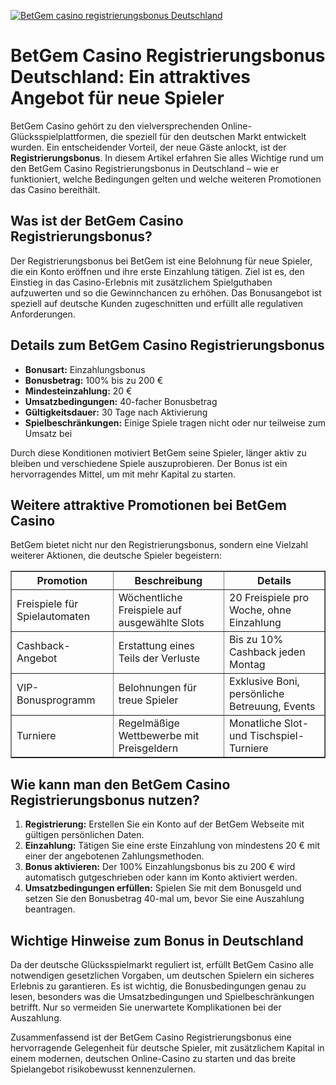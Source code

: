 [![BetGem casino registrierungsbonus Deutschland](https://123-caf.pages.dev/gitsignup.png)](https://vrmoo.ru/Bt82HjjY)

<h1>BetGem Casino Registrierungsbonus Deutschland: Ein attraktives Angebot für neue Spieler</h1>  <p>BetGem Casino gehört zu den vielversprechenden Online-Glücksspielplattformen, die speziell für den deutschen Markt entwickelt wurden. Ein entscheidender Vorteil, der neue Gäste anlockt, ist der <strong>Registrierungsbonus</strong>. In diesem Artikel erfahren Sie alles Wichtige rund um den BetGem Casino Registrierungsbonus in Deutschland – wie er funktioniert, welche Bedingungen gelten und welche weiteren Promotionen das Casino bereithält.</p>  <h2>Was ist der BetGem Casino Registrierungsbonus?</h2>  <p>Der Registrierungsbonus bei BetGem ist eine Belohnung für neue Spieler, die ein Konto eröffnen und ihre erste Einzahlung tätigen. Ziel ist es, den Einstieg in das Casino-Erlebnis mit zusätzlichem Spielguthaben aufzuwerten und so die Gewinnchancen zu erhöhen. Das Bonusangebot ist speziell auf deutsche Kunden zugeschnitten und erfüllt alle regulativen Anforderungen.</p>  <h2>Details zum BetGem Casino Registrierungsbonus</h2>  <ul>   <li><strong>Bonusart:</strong> Einzahlungsbonus</li>   <li><strong>Bonusbetrag:</strong> 100% bis zu 200 €</li>   <li><strong>Mindesteinzahlung:</strong> 20 €</li>   <li><strong>Umsatzbedingungen:</strong> 40-facher Bonusbetrag</li>   <li><strong>Gültigkeitsdauer:</strong> 30 Tage nach Aktivierung</li>   <li><strong>Spielbeschränkungen:</strong> Einige Spiele tragen nicht oder nur teilweise zum Umsatz bei</li> </ul>  <p>Durch diese Konditionen motiviert BetGem seine Spieler, länger aktiv zu bleiben und verschiedene Spiele auszuprobieren. Der Bonus ist ein hervorragendes Mittel, um mit mehr Kapital zu starten.</p>  <h2>Weitere attraktive Promotionen bei BetGem Casino</h2>  <p>BetGem bietet nicht nur den Registrierungsbonus, sondern eine Vielzahl weiterer Aktionen, die deutsche Spieler begeistern:</p>  <table border="1" cellspacing="0" cellpadding="8">   <thead>     <tr>       <th>Promotion</th>       <th>Beschreibung</th>       <th>Details</th>     </tr>   </thead>   <tbody>     <tr>       <td>Freispiele für Spielautomaten</td>       <td>Wöchentliche Freispiele auf ausgewählte Slots</td>       <td>20 Freispiele pro Woche, ohne Einzahlung</td>     </tr>     <tr>       <td>Cashback-Angebot</td>       <td>Erstattung eines Teils der Verluste</td>       <td>Bis zu 10% Cashback jeden Montag</td>     </tr>     <tr>       <td>VIP-Bonusprogramm</td>       <td>Belohnungen für treue Spieler</td>       <td>Exklusive Boni, persönliche Betreuung, Events</td>     </tr>     <tr>       <td>Turniere</td>       <td>Regelmäßige Wettbewerbe mit Preisgeldern</td>       <td>Monatliche Slot- und Tischspiel-Turniere</td>     </tr>   </tbody> </table>  <h2>Wie kann man den BetGem Casino Registrierungsbonus nutzen?</h2>  <ol>   <li><strong>Registrierung:</strong> Erstellen Sie ein Konto auf der BetGem Webseite mit gültigen persönlichen Daten.</li>   <li><strong>Einzahlung:</strong> Tätigen Sie eine erste Einzahlung von mindestens 20 € mit einer der angebotenen Zahlungsmethoden.</li>   <li><strong>Bonus aktivieren:</strong> Der 100% Einzahlungsbonus bis zu 200 € wird automatisch gutgeschrieben oder kann im Konto aktiviert werden.</li>   <li><strong>Umsatzbedingungen erfüllen:</strong> Spielen Sie mit dem Bonusgeld und setzen Sie den Bonusbetrag 40-mal um, bevor Sie eine Auszahlung beantragen.</li> </ol>  <h2>Wichtige Hinweise zum Bonus in Deutschland</h2>  <p>Da der deutsche Glücksspielmarkt reguliert ist, erfüllt BetGem Casino alle notwendigen gesetzlichen Vorgaben, um deutschen Spielern ein sicheres Erlebnis zu garantieren. Es ist wichtig, die Bonusbedingungen genau zu lesen, besonders was die Umsatzbedingungen und Spielbeschränkungen betrifft. Nur so vermeiden Sie unerwartete Komplikationen bei der Auszahlung.</p>  <p>Zusammenfassend ist der BetGem Casino Registrierungsbonus eine hervorragende Gelegenheit für deutsche Spieler, mit zusätzlichem Kapital in einem modernen, deutschen Online-Casino zu starten und das breite Spielangebot risikobewusst kennenzulernen.</p>